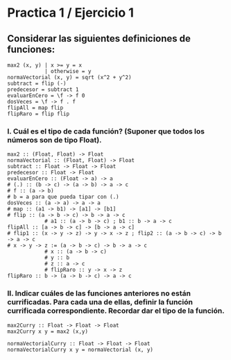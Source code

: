 # Practica 1 / Ejercicio 1  
## Considerar las siguientes definiciones de funciones:  
```
max2 (x, y) | x >= y = x
            | otherwise = y
normaVectorial (x, y) = sqrt (x^2 + y^2)
subtract = flip (-)
predecesor = subtract 1
evaluarEnCero = \f -> f 0
dosVeces = \f -> f . f
flipAll = map flip
flipRaro = flip flip
```
### I. Cuál es el tipo de cada función? (Suponer que todos los números son de tipo Float).  
```
max2 :: (Float, Float) -> Float
normaVectorial :: (Float, Float) -> Float
subtract :: Float -> Float -> Float
predecesor :: Float -> Float
evaluarEnCero :: (Float -> a) -> a
# (.) :: (b -> c) -> (a -> b) -> a -> c
# f :: (a -> b)
# b = a para que pueda tipar con (.)
dosVeces :: (a -> a) -> a -> a
# map :: (a1 -> b1) -> [a1] -> [b1]
# flip :: (a -> b -> c) -> b -> a -> c
            # a1 :: (a -> b -> c) ; b1 :: b -> a -> c
flipAll :: [a -> b -> c] -> [b -> a -> c]
# flip1 :: (x -> y -> z) -> y -> x -> z ; flip2 :: (a -> b -> c) -> b -> a -> c
# x -> y -> z := (a -> b -> c) -> b -> a -> c
            # x :: (a -> b -> c)
            # y :: b
            # z :: a -> c
            # flipRaro :: y -> x -> z
flipRaro :: b -> (a -> b -> c) -> a -> c
```
### II. Indicar cuáles de las funciones anteriores no están currificadas. Para cada una de ellas, definir la función currificada correspondiente. Recordar dar el tipo de la función.   
```
max2Curry :: Float -> Float -> Float
max2Curry x y = max2 (x,y)

normaVectorialCurry :: Float -> Float -> Float
normaVectorialCurry x y = normaVectorial (x, y)

```
